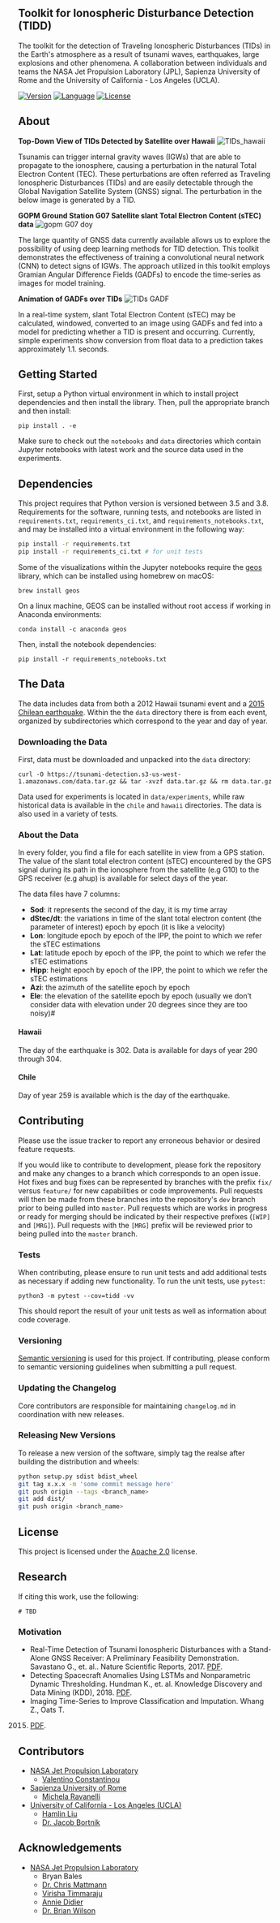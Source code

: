 ## Toolkit for Ionospheric Disturbance Detection (TIDD)

The toolkit for the detection of Traveling Ionospheric Disturbances (TIDs) in the Earth's atmosphere as a result of 
tsunami waves, earthquakes, large explosions and other phenomena. A collaboration between individuals and teams the 
NASA Jet Propulsion Laboratory (JPL), Sapienza University of Rome and the University of California - Los Angeles (UCLA). 

[![Version](https://img.shields.io/badge/version-0.1.0-blue.svg)](https://github.com/vc1492a/sTEC-d-dt-Anomaly-Detection/archive/0.1.0.tar.gz)
[![Language](https://img.shields.io/badge/python-3.8-blue)](#)
[![License](https://img.shields.io/badge/License-Apache%202.0-blue.svg)](https://opensource.org/licenses/Apache-2.0)

## About 

**Top-Down View of TIDs Detected by Satellite over Hawaii**
![TIDs_hawaii](https://github.com/vc1492a/sTEC-d-dt-Anomaly-Detection/blob/main/images/geoplot_gopm_light.png)

Tsunamis can trigger internal gravity waves (IGWs) that are able to propagate to the ionosphere, causing a perturbation in the natural Total Electron Content (TEC). 
These perturbations are often referred as Traveling Ionospheric Disturbances (TIDs) and are easily detectable through 
the Global Navigation Satellite System (GNSS) signal. The perturbation in the below image is generated 
by a TID. 

**GOPM Ground Station G07 Satellite slant Total Electron Content (sTEC) data**
![gopm G07 doy](https://github.com/vc1492a/sTEC-d-dt-Anomaly-Detection/blob/main/images/gopm_G07_doy.png)

The large quantity of GNSS data currently available allows us to explore the possibility of using deep learning methods 
for TID detection. This toolkit demonstrates the effectiveness of training a convolutional neural network (CNN) to 
detect signs of IGWs. The approach utilized in this toolkit employs Gramian Angular Difference Fields (GADFs) to 
encode the time-series as images for model training. 

**Animation of GADFs over TIDs**
![TIDs GADF](https://github.com/vc1492a/sTEC-d-dt-Anomaly-Detection/blob/main/images/anom.gif)

In a real-time system, slant Total Electron Content (sTEC) may be calculated, windowed, converted 
to an image using GADFs and fed into a model for predicting whether a TID is present and occurring. 
Currently, simple experiments show conversion from float data to a prediction takes 
approximately 1.1. seconds. 

## Getting Started 

First, setup a Python virtual environment in which to install project 
dependencies and then install the library. Then, pull the appropriate 
branch and then install: 

```
pip install . -e
```

Make sure to check out the `notebooks` and `data` directories 
which contain Jupyter notebooks with latest work and the source data 
used in the experiments. 

## Dependencies

This project requires that Python version is versioned between 3.5 and 
3.8. Requirements for the software, running tests, and notebooks are 
listed in `requirements.txt`, `requirements_ci.txt`, and `requirements_notebooks.txt`, 
and may be installed into a virtual environment in the following way: 

```bash
pip install -r requirements.txt
pip install -r requirements_ci.txt # for unit tests 
```

Some of the visualizations within the Jupyter notebooks require 
the [geos](https://trac.osgeo.org/geos/) library, which can be installed 
using homebrew on macOS:

```
brew install geos
```

On a linux machine, GEOS can be installed without root access if working 
in Anaconda environments: 

```
conda install -c anaconda geos
```

Then, install the notebook dependencies: 

```
pip install -r requirements_notebooks.txt
```

## The Data

The data includes data from both a 2012 Hawaii tsunami event and 
a [2015 Chilean earthquake](https://earthquake.usgs.gov/earthquakes/eventpage/us20003k7a/executive). 
Within the the `data` directory there is from each event, organized 
by subdirectories which correspond to the year and day of year. 

### Downloading the Data 

First, data must be downloaded and unpacked into the `data` directory:

```shell
curl -O https://tsunami-detection.s3-us-west-1.amazonaws.com/data.tar.gz && tar -xvzf data.tar.gz && rm data.tar.gz
```

Data used for experiments is located in `data/experiments`, while raw historical 
data is available in the `chile` and `hawaii` directories. The data is also used in a variety of tests. 

### About the Data

In every folder, you find a file for each satellite in view from a GPS 
station. The value of the slant total electron content 
(sTEC) encountered by the GPS signal during its path in the ionosphere 
from the satellite (e.g G10) to the GPS receiver (e.g ahup) is available 
for select days of the year.

The data files have 7 columns:
- **Sod**: it represents the second of the day, it is my time array
- **dStec/dt**: the variations in time of the slant total electron 
content (the parameter of interest) epoch by epoch (it is like a velocity)
- **Lon**: longitude epoch by epoch of the IPP, the point to which we refer 
the sTEC estimations
- **Lat**: latitude epoch by epoch of the IPP, the point to which we refer 
the sTEC estimations
- **Hipp**: height epoch by epoch of the IPP, the point to which we refer 
the sTEC estimations
- **Azi**: the azimuth of the satellite epoch by epoch
- **Ele**: the elevation of the satellite epoch by epoch (usually we 
don’t consider data with elevation under 20 degrees since they are too 
noisy)#

#### Hawaii
 
The day of the earthquake is 302. Data is available for days of year 290 through 304. 

#### Chile 

Day of year 259 is available which is the day of the earthquake.

## Contributing

Please use the issue tracker to report any erroneous behavior or desired 
feature requests. 

If you would like to contribute to development, please fork the repository and make 
any changes to a branch which corresponds to an open issue. Hot fixes 
and bug fixes can be represented by branches with the prefix `fix/` versus 
`feature/` for new capabilities or code improvements. Pull requests will 
then be made from these branches into the repository's `dev` branch 
prior to being pulled into `master`. Pull requests which are works in 
progress or ready for merging should be indicated by their respective 
prefixes (`[WIP]` and `[MRG]`). Pull requests with the `[MRG]` prefix will be 
reviewed prior to being pulled into the `master` branch. 

### Tests
When contributing, please ensure to run unit tests and add additional tests as 
necessary if adding new functionality. To run the unit tests, use `pytest`: 

```
python3 -m pytest --cov=tidd -vv
```

This should report the result of your unit tests as well as information 
about code coverage. 

### Versioning
[Semantic versioning](http://semver.org/) is used for this project. 
If contributing, please conform to semantic versioning guidelines when 
submitting a pull request.

### Updating the Changelog
Core contributors are responsible for maintaining `changelog.md` in 
coordination with new releases. 

### Releasing New Versions 

To release a new version of the software, simply tag the realse after building 
the distribution and wheels: 

```bash
python setup.py sdist bdist_wheel
git tag x.x.x -m 'some commit message here'
git push origin --tags <branch_name>
git add dist/
git push origin <branch_name>
```

## License
This project is licensed under the 
[Apache 2.0](https://www.apache.org/licenses/LICENSE-2.0) license.

## Research
If citing this work, use the following: 

```
# TBD
```

### Motivation

* Real-Time Detection of Tsunami Ionospheric Disturbances with a 
Stand-Alone GNSS Receiver: A Preliminary Feasibility Demonstration. 
Savastano G., et. al.. Nature Scientific Reports, 2017. [PDF](https://www.nature.com/articles/srep46607.pdf).
* Detecting Spacecraft Anomalies Using LSTMs and Nonparametric Dynamic Thresholding. Hundman K., et. al. 
Knowledge Discovery and Data Mining (KDD), 2018. [PDF](https://dl.acm.org/doi/pdf/10.1145/3219819.3219845).
* Imaging Time-Series to Improve Classification and Imputation. Whang Z., Oats T. 
2015. [PDF](https://arxiv.org/pdf/1506.00327.pdf).

## Contributors
- [NASA Jet Propulsion Laboratory](https://jpl.nasa.gov/)
    - [Valentino Constantinou](https://www.github.com/vc1492a)
- [Sapienza University of Rome](https://www.uniroma1.it/en/pagina-strutturale/home)
    - [Michela Ravanelli](https://scholar.google.com/citations?user=w6sS0Q0AAAAJ&hl=it)
- [University of California - Los Angeles (UCLA)](https://www.ucla.edu/)
    - [Hamlin Liu](https://www.github.com/hamlinliu17)
    - [Dr. Jacob Bortnik](https://atmos.ucla.edu/people/faculty/jacob-bortnik)

## Acknowledgements
- [NASA Jet Propulsion Laboratory](https://jpl.nasa.gov/)
  - Bryan Bales
  - [Dr. Chris Mattmann](https://github.com/chrismattmann)
  - [Virisha Timmaraju](https://github.com/virisha22)
  - [Annie Didier](https://github.com/adidier17)
  - [Dr. Brian Wilson](https://github.com/BrianWilson1)